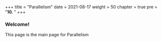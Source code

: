 +++
title = "Parallelism"
date = 2021-08-17
weight = 50
chapter = true
pre = "<b>10.  </b>"
+++
### Welcome!
This page is the main page for Parallelism
